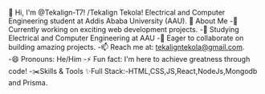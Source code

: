 👋 Hi, I'm @Tekalign-T7!
/Tekalign Tekola! Electrical and Computer Engineering student at Addis Ababa University (AAU).
🌟 About Me
-🔭 Currently working on exciting web development projects.
-🌱 Studying Electrical and Computer Engineering at AAU 
-🤝 Eager to collaborate on building amazing projects.
-📫 Reach me at: tekaligntekola@gmail.com.              
-😄 Pronouns: He/Him
-⚡ Fun fact: I'm here to achieve greatness through code!
-✂️Skills & Tools
✨Full Stack:-HTML,CSS,JS,React,NodeJs,Mongodb and Prisma.

  
